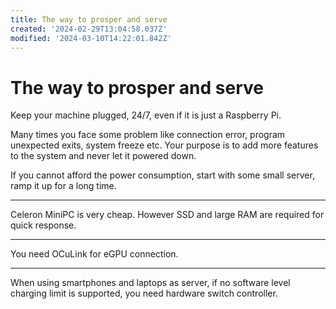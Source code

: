 ```yaml
---
title: The way to prosper and serve
created: '2024-02-29T13:04:58.037Z'
modified: '2024-03-10T14:22:01.842Z'
---
```


# The way to prosper and serve

Keep your machine plugged, 24/7, even if it is just a Raspberry Pi.

Many times you face some problem like connection error, program unexpected exits, system freeze etc. Your purpose is to add more features to the system and never let it powered down.

If you cannot afford the power consumption, start with some small server, ramp it up for a long time.

---

Celeron MiniPC is very cheap. However SSD and large RAM are required for quick response.

---

You need OCuLink for eGPU connection.

---

When using smartphones and laptops as server, if no software level charging limit is supported, you need hardware switch controller.

